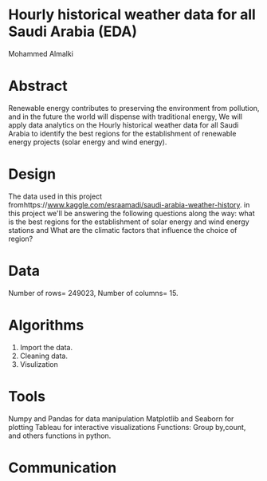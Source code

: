 # Hourly historical weather data for all Saudi Arabia (EDA)
Mohammed Almalki
# Abstract
Renewable energy contributes to preserving the environment from pollution, and in the future the world will dispense with traditional energy, We will apply data analytics on the Hourly historical weather data for all Saudi Arabia to identify the best regions for the establishment of renewable energy projects (solar energy and wind energy).
# Design
The data used in this project fromhttps://www.kaggle.com/esraamadi/saudi-arabia-weather-history.  in this project we'll be answering the following questions along the way: what is the best regions for the establishment of solar energy and wind energy stations and What are the climatic factors that influence the choice of region?
# Data
Number of rows= 249023, Number of columns= 15.
# Algorithms
1. Import the data.
2. Cleaning data.
3. Visulization
# Tools
Numpy and Pandas for data manipulation Matplotlib and Seaborn for plotting Tableau for interactive visualizations Functions: Group by,count, and others functions in python.
# Communication








